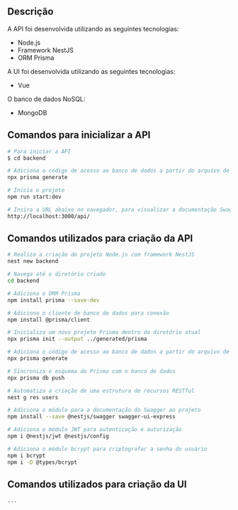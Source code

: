 ## Descrição

A API foi desenvolvida utilizando as seguintes tecnologias:

- Node.js
- Framework NestJS
- ORM Prisma

A UI foi desenvolvida utilizando as seguintes tecnologias:

- Vue

O banco de dados NoSQL:

- MongoDB

## Comandos para inicializar a API

```bash
# Para iniciar a API
$ cd backend

# Adiciona o código de acesso ao banco de dados a partir do arquivo de modelo do Prisma
npx prisma generate

# Inicia o projeto
npm run start:dev

# Insira a URL abaixo no navegador, para visualizar a documentação Swagger
http://localhost:3000/api/
```

## Comandos utilizados para criação da API
```bash
# Realiza a criação do projeto Node.js com framework NestJS
nest new backend

# Navega até o diretório criado
cd backend

# Adiciona o ORM Prisma
npm install prisma --save-dev

# Adiciona o cliente de banco de dados para conexão
npm install @prisma/client

# Inicializa um novo projeto Prisma dentro do diretório atual
npx prisma init --output ../generated/prisma

# Adiciona o código de acesso ao banco de dados a partir do arquivo de modelo do Prisma
npx prisma generate

# Sincroniza o esquema do Prisma com o banco de dados
npx prisma db push

# Automatiza a criação de uma estrutura de recursos RESTful
nest g res users

# Adiciona o módulo para a documentação do Swagger ao projeto
npm install --save @nestjs/swagger swagger-ui-express

# Adiciona o módulo JWT para autenticação e autorização
npm i @nestjs/jwt @nestjs/config

# Adiciona o módulo bcrypt para criptografar a senha do usuário
npm i bcrypt
npm i -D @types/bcrypt
```

## Comandos utilizados para criação da UI
```bash
...
```